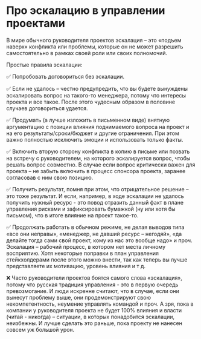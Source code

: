 # Про эскалацию в управлении проектами

В мире обычного руководителя проектов эскалация – это «подъем наверх» конфликта или проблемы, которые он не может разрешить самостоятельно  в рамках своей роли или своих полномочий.

Простые правила эскалации:

✅ Попробовать договориться без эскалации.

✅ Если не удалось – честно предупредить, что вы будете вынуждены эскалировать вопрос на такого-то менеджера, потому что интересы проекта и все такое. После этого чудесным образом в половине случаев договориться удается.

✅ Продумать (а лучше изложить в письменном виде) внятную аргументацию с позиции влияния поднимаемого вопроса на проект и на его результаты/сроки/бюджет и другие ограничения. При этом важно полностью исключить эмоции и использовать только факты.

✅ Включить вторую сторону конфликта в копию в письме или позвать на встречу с руководителем, на которого эскалируется вопрос, чтобы решать вопрос совместно. В случае если вопрос критически важен для проекта – не забыть включить в процесс спонсора проекта, заранее согласовав с ним свою позицию.

✅ Получить результат, помня при этом, что отрицательное решение – это тоже результат. И если, например, в ходе эскалации не удалось получить нужный ресурс - это повод отразить данный факт в плане управления рисками и зафиксировать бумажкой (ну или хотя бы письмом), что в итоге влияние на проект такое-то.

✅ Продолжать работать в обычном режиме, не делая выводов типа «все они неправы», «менеджер, не давший ресурс – негодяй», «да делайте тогда сами свой проект, кому из нас это вообще надо» и проч. Эскалация – рабочий процесс, в котором нет места личному восприятию. Хотя некоторые поправки в план управления стейкхолдерами после этого можно внести, так как теперь вы лучше представляете их мотивацию, уровень влияния и т д.

❌ Часто руководители проектов боятся самого слова «эскалация», потому что русская традиция управления - это в первую очередь превозмогание. И люди искренне считают, что в случае, если они вынесут проблему выше, они продемонстрируют свою некомпетентность, неумение управлять командой и проч. А зря, пока в компании у руководителя проекта не будет 100% влияния и власти (читай - никогда) – ситуации, в которых понадобится эскалации, неизбежны. И лучше сделать это раньше, пока проекту не нанесен совсем уж большой урон.
